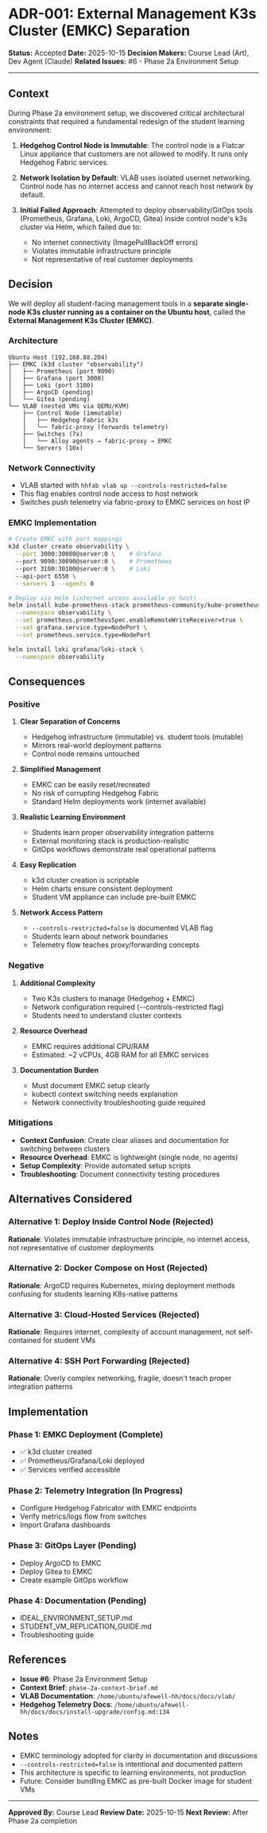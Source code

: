 # ADR-001: External Management K3s Cluster (EMKC) Separation

**Status:** Accepted
**Date:** 2025-10-15
**Decision Makers:** Course Lead (Art), Dev Agent (Claude)
**Related Issues:** #6 - Phase 2a Environment Setup

---

## Context

During Phase 2a environment setup, we discovered critical architectural constraints that required a fundamental redesign of the student learning environment:

1. **Hedgehog Control Node is Immutable**: The control node is a Flatcar Linux appliance that customers are not allowed to modify. It runs only Hedgehog Fabric services.

2. **Network Isolation by Default**: VLAB uses isolated usernet networking. Control node has no internet access and cannot reach host network by default.

3. **Initial Failed Approach**: Attempted to deploy observability/GitOps tools (Prometheus, Grafana, Loki, ArgoCD, Gitea) inside control node's k3s cluster via Helm, which failed due to:
   - No internet connectivity (ImagePullBackOff errors)
   - Violates immutable infrastructure principle
   - Not representative of real customer deployments

## Decision

We will deploy all student-facing management tools in a **separate single-node K3s cluster running as a container on the Ubuntu host**, called the **External Management K3s Cluster (EMKC)**.

### Architecture

```
Ubuntu Host (192.168.88.204)
├── EMKC (k3d cluster "observability")
│   ├── Prometheus (port 9090)
│   ├── Grafana (port 3000)
│   ├── Loki (port 3100)
│   ├── ArgoCD (pending)
│   └── Gitea (pending)
└── VLAB (nested VMs via QEMU/KVM)
    ├── Control Node (immutable)
    │   ├── Hedgehog Fabric k3s
    │   └── fabric-proxy (forwards telemetry)
    ├── Switches (7x)
    │   └── Alloy agents → fabric-proxy → EMKC
    └── Servers (10x)
```

### Network Connectivity

- VLAB started with `hhfab vlab up --controls-restricted=false`
- This flag enables control node access to host network
- Switches push telemetry via fabric-proxy to EMKC services on host IP

### EMKC Implementation

```bash
# Create EMKC with port mappings
k3d cluster create observability \
  --port 3000:30080@server:0 \    # Grafana
  --port 9090:30090@server:0 \    # Prometheus
  --port 3100:30100@server:0 \    # Loki
  --api-port 6550 \
  --servers 1 --agents 0

# Deploy via Helm (internet access available on host)
helm install kube-prometheus-stack prometheus-community/kube-prometheus-stack \
  --namespace observability \
  --set prometheus.prometheusSpec.enableRemoteWriteReceiver=true \
  --set grafana.service.type=NodePort \
  --set prometheus.service.type=NodePort

helm install loki grafana/loki-stack \
  --namespace observability
```

## Consequences

### Positive

1. **Clear Separation of Concerns**
   - Hedgehog infrastructure (immutable) vs. student tools (mutable)
   - Mirrors real-world deployment patterns
   - Control node remains untouched

2. **Simplified Management**
   - EMKC can be easily reset/recreated
   - No risk of corrupting Hedgehog Fabric
   - Standard Helm deployments work (internet available)

3. **Realistic Learning Environment**
   - Students learn proper observability integration patterns
   - External monitoring stack is production-realistic
   - GitOps workflows demonstrate real operational patterns

4. **Easy Replication**
   - k3d cluster creation is scriptable
   - Helm charts ensure consistent deployment
   - Student VM appliance can include pre-built EMKC

5. **Network Access Pattern**
   - `--controls-restricted=false` is documented VLAB flag
   - Students learn about network boundaries
   - Telemetry flow teaches proxy/forwarding concepts

### Negative

1. **Additional Complexity**
   - Two K3s clusters to manage (Hedgehog + EMKC)
   - Network configuration required (--controls-restricted flag)
   - Students need to understand cluster contexts

2. **Resource Overhead**
   - EMKC requires additional CPU/RAM
   - Estimated: ~2 vCPUs, 4GB RAM for all EMKC services

3. **Documentation Burden**
   - Must document EMKC setup clearly
   - kubectl context switching needs explanation
   - Network connectivity troubleshooting guide required

### Mitigations

- **Context Confusion**: Create clear aliases and documentation for switching between clusters
- **Resource Overhead**: EMKC is lightweight (single node, no agents)
- **Setup Complexity**: Provide automated setup scripts
- **Troubleshooting**: Document connectivity testing procedures

## Alternatives Considered

### Alternative 1: Deploy Inside Control Node (Rejected)
**Rationale**: Violates immutable infrastructure principle, no internet access, not representative of customer deployments

### Alternative 2: Docker Compose on Host (Rejected)
**Rationale**: ArgoCD requires Kubernetes, mixing deployment methods confusing for students learning K8s-native patterns

### Alternative 3: Cloud-Hosted Services (Rejected)
**Rationale**: Requires internet, complexity of account management, not self-contained for student VMs

### Alternative 4: SSH Port Forwarding (Rejected)
**Rationale**: Overly complex networking, fragile, doesn't teach proper integration patterns

## Implementation

### Phase 1: EMKC Deployment (Complete)
- ✅ k3d cluster created
- ✅ Prometheus/Grafana/Loki deployed
- ✅ Services verified accessible

### Phase 2: Telemetry Integration (In Progress)
- Configure Hedgehog Fabricator with EMKC endpoints
- Verify metrics/logs flow from switches
- Import Grafana dashboards

### Phase 3: GitOps Layer (Pending)
- Deploy ArgoCD to EMKC
- Deploy Gitea to EMKC
- Create example GitOps workflow

### Phase 4: Documentation (Pending)
- IDEAL_ENVIRONMENT_SETUP.md
- STUDENT_VM_REPLICATION_GUIDE.md
- Troubleshooting guide

## References

- **Issue #6**: Phase 2a Environment Setup
- **Context Brief**: `phase-2a-context-brief.md`
- **VLAB Documentation**: `/home/ubuntu/afewell-hh/docs/docs/vlab/`
- **Hedgehog Telemetry Docs**: `/home/ubuntu/afewell-hh/docs/docs/install-upgrade/config.md:134`

## Notes

- EMKC terminology adopted for clarity in documentation and discussions
- `--controls-restricted=false` is intentional and documented pattern
- This architecture is specific to learning environments, not production
- Future: Consider bundling EMKC as pre-built Docker image for student VMs

---

**Approved By:** Course Lead
**Review Date:** 2025-10-15
**Next Review:** After Phase 2a completion

